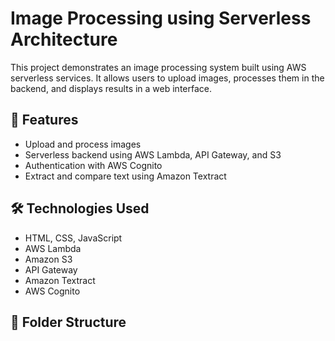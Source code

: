 # Image Processing using Serverless Architecture

This project demonstrates an image processing system built using AWS serverless services. It allows users to upload images, processes them in the backend, and displays results in a web interface.

## 🚀 Features

- Upload and process images
- Serverless backend using AWS Lambda, API Gateway, and S3
- Authentication with AWS Cognito
- Extract and compare text using Amazon Textract

## 🛠️ Technologies Used

- HTML, CSS, JavaScript
- AWS Lambda
- Amazon S3
- API Gateway
- Amazon Textract
- AWS Cognito

## 📁 Folder Structure
